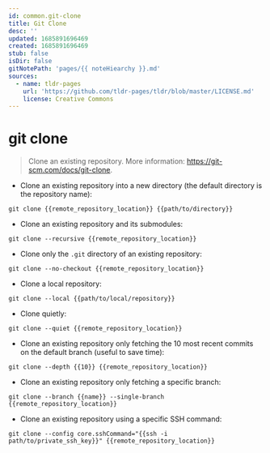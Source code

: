 ```yaml
---
id: common.git-clone
title: Git Clone
desc: ''
updated: 1685891696469
created: 1685891696469
stub: false
isDir: false
gitNotePath: 'pages/{{ noteHiearchy }}.md'
sources:
  - name: tldr-pages
    url: 'https://github.com/tldr-pages/tldr/blob/master/LICENSE.md'
    license: Creative Commons
---
```

# git clone

> Clone an existing repository.
> More information: <https://git-scm.com/docs/git-clone>.

- Clone an existing repository into a new directory (the default directory is the repository name):

`git clone {{remote_repository_location}} {{path/to/directory}}`

- Clone an existing repository and its submodules:

`git clone --recursive {{remote_repository_location}}`

- Clone only the `.git` directory of an existing repository:

`git clone --no-checkout {{remote_repository_location}}`

- Clone a local repository:

`git clone --local {{path/to/local/repository}}`

- Clone quietly:

`git clone --quiet {{remote_repository_location}}`

- Clone an existing repository only fetching the 10 most recent commits on the default branch (useful to save time):

`git clone --depth {{10}} {{remote_repository_location}}`

- Clone an existing repository only fetching a specific branch:

`git clone --branch {{name}} --single-branch {{remote_repository_location}}`

- Clone an existing repository using a specific SSH command:

`git clone --config core.sshCommand="{{ssh -i path/to/private_ssh_key}}" {{remote_repository_location}}`

